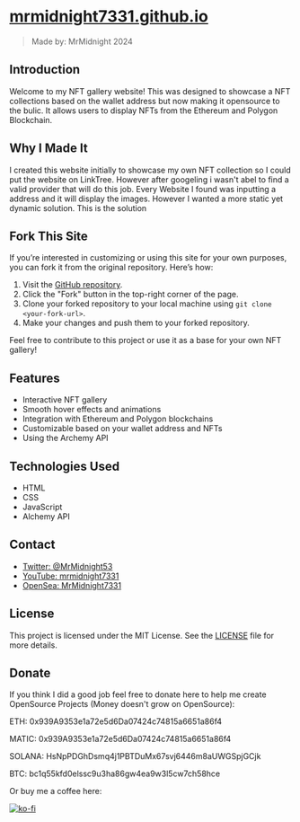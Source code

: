 # [mrmidnight7331.github.io](https://mrmidnight7331.github.io)

> Made by: MrMidnight 2024

## Introduction

Welcome to my NFT gallery website! This was designed to showcase a NFT collections based on the wallet address but now making it opensource to the bulic. It allows users to display NFTs from the Ethereum and Polygon Blockchain.

## Why I Made It

I created this website initially to showcase my own NFT collection so I could put the website on LinkTree. However after googeling i wasn't abel to find a valid provider that will do this job. Every Website I found was inputting a address and it will display the images. However I wanted a more static yet dynamic solution. This is the solution

## Fork This Site

If you’re interested in customizing or using this site for your own purposes, you can fork it from the original repository. Here’s how:

1. Visit the [GitHub repository](https://github.com/mrmidnight7331/mrmidnight7331.github.io).
2. Click the "Fork" button in the top-right corner of the page.
3. Clone your forked repository to your local machine using `git clone <your-fork-url>`.
4. Make your changes and push them to your forked repository.

Feel free to contribute to this project or use it as a base for your own NFT gallery!

## Features

- Interactive NFT gallery
- Smooth hover effects and animations
- Integration with Ethereum and Polygon blockchains
- Customizable based on your wallet address and NFTs
- Using the Archemy API

## Technologies Used

- HTML
- CSS
- JavaScript
- Alchemy API

## Contact


- [Twitter: @MrMidnight53](https://twitter.com/MrMidnight53)
- [YouTube: mrmidnight7331](https://youtube.com/mrmidnight7331)
- [OpenSea: MrMidnight7331](https://opensea.io/collection/mrmidnight7331)

## License

This project is licensed under the MIT License. See the [LICENSE](LICENSE) file for more details.

## Donate
If you think I did a good job feel free to donate here to help me create OpenSource Projects (Money doesn't grow on OpenSource):

ETH: 0x939A9353e1a72e5d6Da07424c74815a6651a86f4

MATIC: 0x939A9353e1a72e5d6Da07424c74815a6651a86f4

SOLANA: HsNpPDGhDsmq4j1PBTDuMx67svj6446m8aUWGSpjGCjk

BTC: bc1q55kfd0elssc9u3ha86gw4ea9w3l5cw7ch58hce

Or buy me a coffee here:

[![ko-fi](https://ko-fi.com/img/githubbutton_sm.svg)](https://ko-fi.com/S6S7NRQSG)